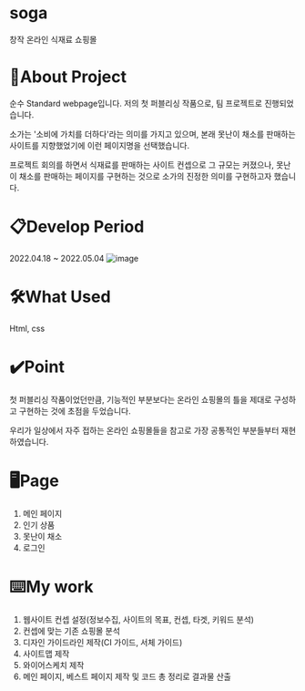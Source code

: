# soga
창작 온라인 식재료 쇼핑몰

# 🔎About Project
순수 Standard webpage입니다. 저의 첫 퍼블리싱 작품으로, 팀 프로젝트로 진행되었습니다.

소가는 '소비에 가치를 더하다'라는 의미를 가지고 있으며, 본래 못난이 채소를 판매하는 사이트를 지향했었기에 이런 페이지명을 선택했습니다.

프로젝트 회의를 하면서 식재료를 판매하는 사이트 컨셉으로 그 규모는 커졌으나, 못난이 채소를 판매하는 페이지를 구현하는 것으로 소가의 진정한 의미를 구현하고자 했습니다.

# 📋Develop Period
2022.04.18 ~ 2022.05.04
![image](https://github.com/mandoo98/soga/assets/128768591/fb252c41-bb19-455d-9594-6e6029e7b911)

# 🛠️What Used
Html, css

# ✔️Point
첫 퍼블리싱 작품이었던만큼, 기능적인 부분보다는 온라인 쇼핑몰의 틀을 제대로 구성하고 구현하는 것에 초점을 두었습니다.

우리가 일상에서 자주 접하는 온라인 쇼핑몰들을 참고로 가장 공통적인 부분들부터 재현하였습니다.

# 🖥️Page
1. 메인 페이지
2. 인기 상품
3. 못난이 채소
4. 로그인

# ⌨️My work
1. 웹사이트 컨셉 설정(정보수집, 사이트의 목표, 컨셉, 타겟, 키워드 분석)
2. 컨셉에 맞는 기존 쇼핑몰 분석
3. 디자인 가이드라인 제작(CI 가이드, 서체 가이드)
4. 사이트맵 제작
5. 와이어스케치 제작
6. 메인 페이지, 베스트 페이지 제작 및 코드 총 정리로 결과물 산출
